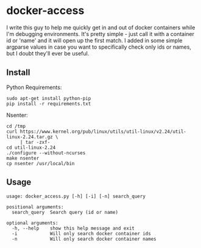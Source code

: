 docker-access
=============

I write this guy to help me quickly get in and out of docker containers while I'm debugging environments. It's pretty simple - just call it with a container id or 'name' and it will open up the first match. I added in some simple argparse values in case you want to specifically check only ids or names, but I doubt they'll ever be useful.

## Install

Python Requirements:
```
sudo apt-get install python-pip
pip install -r requirements.txt
```
Nsenter:
```
cd /tmp
curl https://www.kernel.org/pub/linux/utils/util-linux/v2.24/util-linux-2.24.tar.gz \
     | tar -zxf-
cd util-linux-2.24
./configure --without-ncurses
make nsenter
cp nsenter /usr/local/bin
```

## Usage

```
usage: docker_access.py [-h] [-i] [-n] search_query

positional arguments:
  search_query  Search query (id or name)

optional arguments:
  -h, --help    show this help message and exit
  -i            Will only search docker container ids
  -n            Will only search docker container names
```

